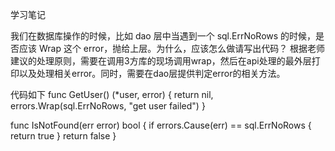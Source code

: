 学习笔记

我们在数据库操作的时候，比如 dao 层中当遇到一个 sql.ErrNoRows 的时候，是否应该 Wrap 这个 error，抛给上层。为什么，应该怎么做请写出代码？
根据老师建议的处理原则，需要在调用3方库的现场调用wrap，然后在api处理的最外层打印以及处理相关error。同时，需要在dao层提供判定error的相关方法。

代码如下
func GetUser() (*user, error) {
	return nil, errors.Wrap(sql.ErrNoRows, "get user failed")
}

func IsNotFound(err error) bool {
	if errors.Cause(err) == sql.ErrNoRows {
		return true
	}
	return false
}